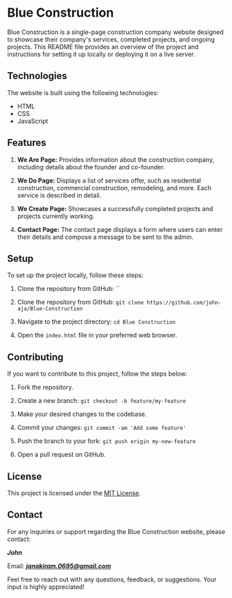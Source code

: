 # Blue Construction

Blue Construction is a single-page construction company website designed to showcase their company's services, completed projects, and ongoing projects. This README file provides an overview of the project and instructions for setting it up locally or deploying it on a live server.

## Technologies

The website is built using the following technologies:

- HTML
- CSS
- JavaScript

## Features

1. **We Are Page:** Provides information about the construction company, including details about the founder and co-founder.

2. **We Do Page:** Displays a list of services offer, such as residential construction, commercial construction, remodeling, and more. Each service is described in detail.

3. **We Create Page:** Showcases a successfully completed projects and projects currently working.

4. **Contact Page:** The contact page displays a form where users can enter their details and compose a message to be sent to the admin.

## Setup

To set up the project locally, follow these steps:

1. Clone the repository from GitHub: ``

1. Clone the repository from GitHub: `git clone https://github.com/john-aja/Blue-Construction`

1. Navigate to the project directory: `cd Blue Construction`

1. Open the `index.html` file in your preferred web browser.

## Contributing

If you want to contribute to this project, follow the steps below:

1. Fork the repository.

2. Create a new branch: `git checkout -b feature/my-feature`

3. Make your desired changes to the codebase.
4. Commit your changes: `git commit -am 'Add some feature'`

5. Push the branch to your fork: `git push origin my-new-feature`

6. Open a pull request on GitHub.

## License

This project is licensed under the [MIT License](LICENSE).

## Contact

For any inquiries or support regarding the Blue Construction website, please contact:

**_John_**

Email: ***janakiram.0695@gmail.com***

Feel free to reach out with any questions, feedback, or suggestions. Your input is highly appreciated!
